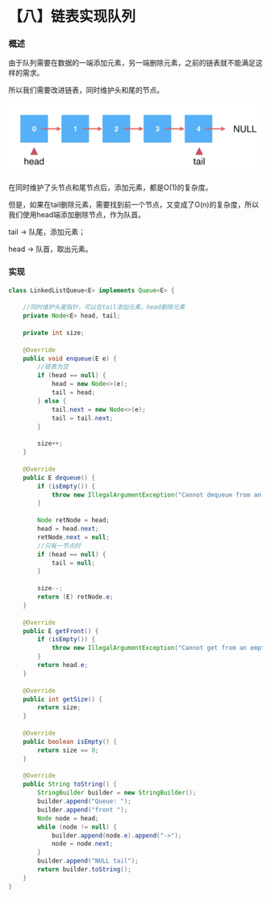 # 【八】链表实现队列

### 概述

由于队列需要在数据的一端添加元素，另一端删除元素，之前的链表就不能满足这样的需求。

所以我们需要改进链表，同时维护头和尾的节点。

<img src="./images/尾节点.png" alt="image-20200712142544437" style="zoom:50%;" />

在同时维护了头节点和尾节点后，添加元素，都是O(1)的复杂度。

但是，如果在tail删除元素，需要找到前一个节点，又变成了O(n)的复杂度，所以我们使用head端添加删除节点，作为队首。

tail -> 队尾，添加元素；

head -> 队首，取出元素。

### 实现

```java
class LinkedListQueue<E> implements Queue<E> {

    //同时维护头尾指针，可以在tail添加元素，head删除元素
    private Node<E> head, tail;

    private int size;

    @Override
    public void enqueue(E e) {
        //链表为空
        if (head == null) {
            head = new Node<>(e);
            tail = head;
        } else {
            tail.next = new Node<>(e);
            tail = tail.next;
        }

        size++;
    }

    @Override
    public E dequeue() {
        if (isEmpty()) {
            throw new IllegalArgumentException("Cannot dequeue from an empty queue");
        }

        Node retNode = head;
        head = head.next;
        retNode.next = null;
        //只有一节点时
        if (head == null) {
            tail = null;
        }

        size--;
        return (E) retNode.e;
    }

    @Override
    public E getFront() {
        if (isEmpty()) {
            throw new IllegalArgumentException("Cannot get from an empty queue");
        }
        return head.e;
    }

    @Override
    public int getSize() {
        return size;
    }

    @Override
    public boolean isEmpty() {
        return size == 0;
    }

    @Override
    public String toString() {
        StringBuilder builder = new StringBuilder();
        builder.append("Queue: ");
        builder.append("front ");
        Node node = head;
        while (node != null) {
            builder.append(node.e).append("->");
            node = node.next;
        }
        builder.append("NULL tail");
        return builder.toString();
    }
}
```



